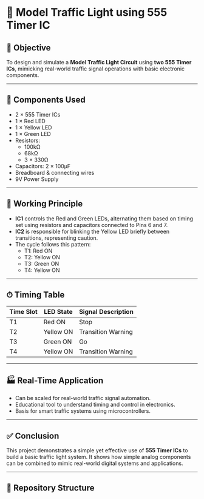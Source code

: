 # 🚦 Model Traffic Light using 555 Timer IC

## 🧠 Objective
To design and simulate a **Model Traffic Light Circuit** using **two 555 Timer ICs**, mimicking real-world traffic signal operations with basic electronic components.

---

## 🧰 Components Used

- 2 × 555 Timer ICs  
- 1 × Red LED  
- 1 × Yellow LED  
- 1 × Green LED  
- Resistors:  
  - 100kΩ  
  - 68kΩ  
  - 3 × 330Ω  
- Capacitors: 2 × 100µF  
- Breadboard & connecting wires  
- 9V Power Supply

---

## 🔁 Working Principle

- **IC1** controls the Red and Green LEDs, alternating them based on timing set using resistors and capacitors connected to Pins 6 and 7.
- **IC2** is responsible for blinking the Yellow LED briefly between transitions, representing caution.
- The cycle follows this pattern:
  - T1: Red ON
  - T2: Yellow ON
  - T3: Green ON
  - T4: Yellow ON

---

## ⏱ Timing Table

| Time Slot | LED State     | Signal Description  |
|-----------|---------------|---------------------|
| T1        | Red ON        | Stop                |
| T2        | Yellow ON     | Transition Warning  |
| T3        | Green ON      | Go                  |
| T4        | Yellow ON     | Transition Warning  |

---

## 🏭 Real-Time Application

- Can be scaled for real-world traffic signal automation.
- Educational tool to understand timing and control in electronics.
- Basis for smart traffic systems using microcontrollers.

---

## ✅ Conclusion

This project demonstrates a simple yet effective use of **555 Timer ICs** to build a basic traffic light system. It shows how simple analog components can be combined to mimic real-world digital systems and applications.

---

## 📁 Repository Structure

